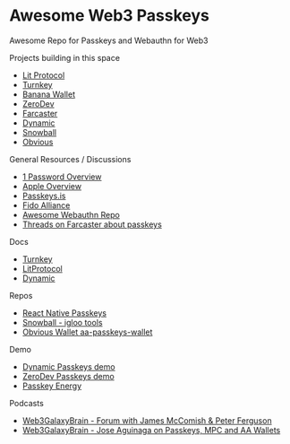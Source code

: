 # Awesome Web3 Passkeys

Awesome Repo for Passkeys and Webauthn for Web3

Projects building in this space

- [Lit Protocol](https://litprotocol.com/)
- [Turnkey](https://www.turnkey.com/)
- [Banana Wallet](https://www.bananawallet.xyz/)
- [ZeroDev](https://zerodev.app/)
- [Farcaster](https://www.farcaster.xyz/)
- [Dynamic](https://www.dynamic.xyz/)
- [Snowball](https://iglootools.xyz/)
- [Obvious](https://www.obvious.technology/)

General Resources / Discussions

- [1 Password Overview](https://1password.com/product/passkeys)
- [Apple Overview](https://developer.apple.com/passkeys/)
- [Passkeys.is](https://passkeys.is/)
- [Fido Alliance](https://fidoalliance.org/)
- [Awesome Webauthn Repo](https://github.com/herrjemand/awesome-webauthn)
- [Threads on Farcaster about passkeys](https://flink.fyi/channels/farcaster-dev/0xa07cb38be346f18917886bdc963636b2413377f8)

Docs

- [Turnkey](https://docs.turnkey.com/passkeys/introduction)
- [LitProtocol](https://developer.litprotocol.com/v2/pkp/authhelpers/overview/)
- [Dynamic](https://docs.dynamic.xyz/embedded-wallets/passkeys)

Repos

- [React Native Passkeys](https://github.com/peterferguson/react-native-passkeys)
- [Snowball - igloo tools](https://github.com/snowball-tools/iglootools-home)
- [Obvious Wallet aa-passkeys-wallet](https://github.com/itsobvioustech/aa-passkeys-wallet)

Demo

- [Dynamic Passkeys demo](https://passkeys.dynamic.xyz/)
- [ZeroDev Passkeys demo](https://pkp-walletconnect.vercel.app/)
- [Passkey Energy](https://passkey.energy/login)

Podcasts

- [Web3GalaxyBrain - Forum with James McComish & Peter Ferguson](https://open.spotify.com/episode/64FsYOoGfFj1651EVQhOrT?si=2255dca4fb844f7a)
- [Web3GalaxyBrain - Jose Aguinaga on Passkeys, MPC and AA Wallets](https://open.spotify.com/episode/1z4HJqXgFlrG4t1FX9CN8x?si=8ae9e8abdc1c459f)
